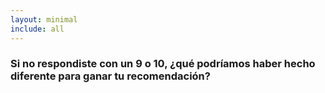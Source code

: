 ```yaml
---
layout: minimal
include: all
---
```


<!-- ### If you didn’t answer with a 9 or 10, what could we have done differently to earn your referral? -->
### Si no respondiste con un 9 o 10, ¿qué podríamos haber hecho diferente para ganar tu recomendación?